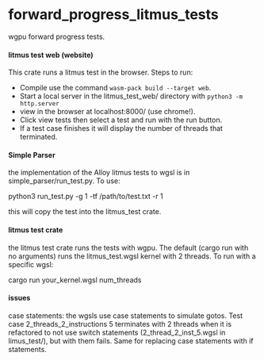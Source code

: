 # forward_progress_litmus_tests
wgpu forward progress tests. 

#### litmus test web (website)
This crate runs a litmus test in the browser. Steps to run:
- Compile use the command `wasm-pack build --target web`. 
- Start a local server in the litmus_test_web/ directory with `python3 -m http.server`
- view in the browser at localhost:8000/ (use chrome!). 
- Click view tests then select a test and run with the run button.
- If a test case finishes it will display the number of threads that terminated.

#### Simple Parser
the implementation of the Alloy litmus tests to wgsl is in simple_parser/run_test.py. To use:

python3 run_test.py -g 1 -tf /path/to/test.txt -r 1

this will copy the test into the litmus_test crate.

#### litmus test crate
the litmus test crate runs the tests with wgpu. The default (cargo run with no arguments) runs the litmus_test.wgsl kernel with 2 threads. To run with a specific wgsl:

cargo run your_kernel.wgsl num_threads

#### issues
case statements: the wgsls use case statements to simulate gotos. Test case 2_threads_2_instructions 5 terminates with 2 threads when it is refactored to not use switch statements (2_thread_2_inst_5.wgsl in limus_test/), but with them fails. Same for replacing case statements with if statements.
